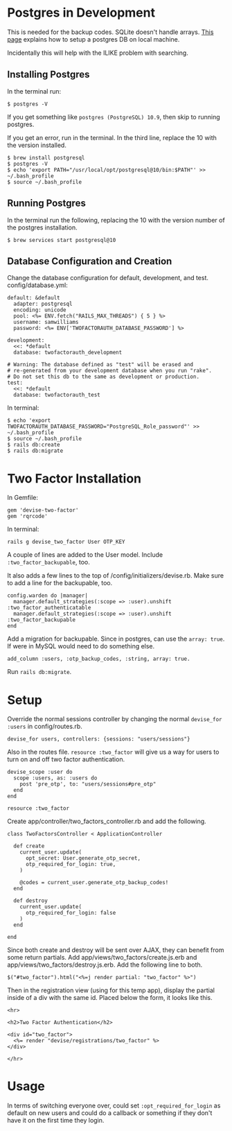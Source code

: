 # Postgres in Development

This is needed for the backup codes. SQLite doesn't handle arrays.
[This page](https://www.digitalocean.com/community/tutorials/how-to-use-postgresql-with-your-ruby-on-rails-application-on-macos)
explains how to setup a postgres DB on local machine.

Incidentally this will help with the ILIKE problem with searching.

## Installing Postgres

In the terminal run:
```
$ postgres -V
```

If you get something like `postgres (PostgreSQL) 10.9`, then skip to
running postgres.

If you get an error, run in the terminal. In the third line, replace
the 10 with the version installed.
```
$ brew install postgresql
$ postgres -V
$ echo 'export PATH="/usr/local/opt/postgresql@10/bin:$PATH"' >> ~/.bash_profile
$ source ~/.bash_profile
```

## Running Postgres

In the terminal run the following, replacing the 10 with the version
number of the postgres installation.
```
$ brew services start postgresql@10
```

## Database Configuration and Creation

Change the database configuration for default, development, and test. config/database.yml:
```
default: &default
  adapter: postgresql
  encoding: unicode
  pool: <%= ENV.fetch("RAILS_MAX_THREADS") { 5 } %>
  username: samwilliams
  password: <%= ENV['TWOFACTORAUTH_DATABASE_PASSWORD'] %>

development:
  <<: *default
  database: twofactorauth_development

# Warning: The database defined as "test" will be erased and
# re-generated from your development database when you run "rake".
# Do not set this db to the same as development or production.
test:
  <<: *default
  database: twofactorauth_test
```

In terminal:
```
$ echo 'export TWOFACTORAUTH_DATABASE_PASSWORD="PostgreSQL_Role_password"' >> ~/.bash_profile
$ source ~/.bash_profile
$ rails db:create
$ rails db:migrate
```

# Two Factor Installation

In Gemfile:
```
gem 'devise-two-factor'
gem 'rqrcode'
```

In terminal:
```
rails g devise_two_factor User OTP_KEY
```

A couple of lines are added to the User model. Include `:two_factor_backupable`, too.

It also adds a few lines to the top of /config/initializers/devise.rb.
Make sure to add a line for the backupable, too.

```
config.warden do |manager|
  manager.default_strategies(:scope => :user).unshift :two_factor_authenticatable
  manager.default_strategies(:scope => :user).unshift :two_factor_backupable
end
```

Add a migration for backupable. Since in postgres, can use the `array:
true`. If were in MySQL would need to do something else.

```
add_column :users, :otp_backup_codes, :string, array: true.
```

Run `rails db:migrate`.

# Setup

Override the normal sessions controller by changing the normal
`devise_for :users` in config/routes.rb.

```
devise_for users, controllers: {sessions: "users/sessions"}
```

Also in the routes file. `resource :two_factor` will give us a way for
users to turn on and off two factor authentication. 

```
devise_scope :user do
  scope :users, as: :users do
    post 'pre_otp', to: "users/sessions#pre_otp"
  end
end

resource :two_factor
```

Create app/controller/two_factors_controller.rb and add the following.

```
class TwoFactorsController < ApplicationController

  def create
    current_user.update(
      opt_secret: User.generate_otp_secret,
      otp_required_for_login: true,
    )

    @codes = current_user.generate_otp_backup_codes!
  end

  def destroy
    current_user.update(
      otp_required_for_login: false
    )
  end

end
```

Since both create and destroy will be sent over AJAX, they can benefit
from some return partials. Add app/views/two_factors/create.js.erb and
app/views/two_factors/destroy.js.erb. Add the following line to both.

```
$("#two_factor").html("<%=j render partial: "two_factor" %>")
```

Then in the registration view (using for this temp app), display the
partial inside of a div with the same id. Placed below the form, it
looks like this.

```
<hr>

<h2>Two Factor Authentication</h2>

<div id="two_factor">
  <%= render "devise/registrations/two_factor" %>
</div>

</hr>
```


# Usage

In terms of switching everyone over, could set `:opt_required_for_login`
as default on new users and could do a callback or something if they
don't have it on the first time they login.


